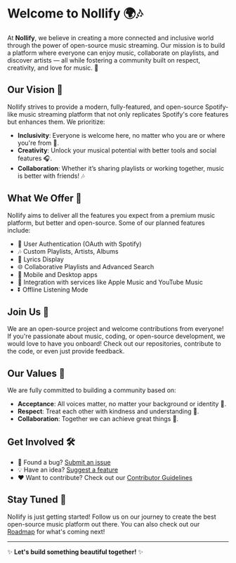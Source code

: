 # Welcome to Nollify 🌍🎶

At **Nollify**, we believe in creating a more connected and inclusive world through the power of open-source music streaming. Our mission is to build a platform where everyone can enjoy music, collaborate on playlists, and discover artists — all while fostering a community built on respect, creativity, and love for music. 💖

## Our Vision 🌟
Nollify strives to provide a modern, fully-featured, and open-source Spotify-like music streaming platform that not only replicates Spotify's core features but enhances them. We prioritize:
- **Inclusivity**: Everyone is welcome here, no matter who you are or where you're from 🌈.
- **Creativity**: Unlock your musical potential with better tools and social features 🎧.
- **Collaboration**: Whether it’s sharing playlists or working together, music is better with friends! 🎶

## What We Offer 🎁
Nollify aims to deliver all the features you expect from a premium music platform, but better and open-source. Some of our planned features include:
- 🎵 User Authentication (OAuth with Spotify)
- 🎶 Custom Playlists, Artists, Albums
- 📝 Lyrics Display
- 🌐 Collaborative Playlists and Advanced Search
- 📱 Mobile and Desktop apps
- 🔗 Integration with services like Apple Music and YouTube Music
- ⏬ Offline Listening Mode

## Join Us 🙌
We are an open-source project and welcome contributions from everyone! If you're passionate about music, coding, or open-source development, we would love to have you onboard! Check out our repositories, contribute to the code, or even just provide feedback.

## Our Values 💖
We are fully committed to building a community based on:
- **Acceptance**: All voices matter, no matter your background or identity 🌈.
- **Respect**: Treat each other with kindness and understanding 🙏.
- **Collaboration**: Together we can achieve great things 🎉.

## Get Involved 🛠️
- 🐛 Found a bug? [Submit an issue](https://github.com/Nollify/Nollify-client/issues)
- 💡 Have an idea? [Suggest a feature](https://github.com/Nollify/Nollify-client/issues)
- ❤️ Want to contribute? Check out our [Contributor Guidelines](https://github.com/Nollify/Nollify-client/blob/master/CONTRIBUTING.md)

## Stay Tuned 📅
Nollify is just getting started! Follow us on our journey to create the best open-source music platform out there. You can also check out our [Roadmap](https://github.com/Nollify/Nollify-client/blob/master/ROADMAP.md) for what's coming next!

---

✨ **Let's build something beautiful together!** ✨
